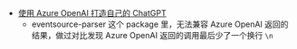 - [使用 Azure OpenAI 打造自己的 ChatGPT](https://www.cnblogs.com/stulzq/p/17271937.html)
	- eventsource-parser 这个 package 里，无法兼容 Azure OpenAI 返回的结果，做过对比发现 Azure OpenAI 返回的调用最后少了一个换行 `\n`